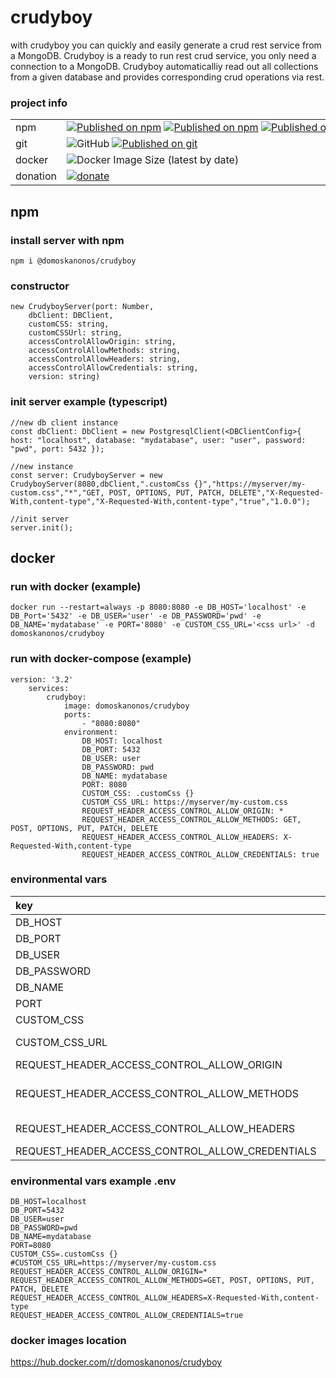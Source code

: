 # crudyboy

with crudyboy you can quickly and easily generate a crud rest service from a MongoDB. Crudyboy is a ready to run rest
crud service, you only need a connection to a MongoDB. Crudyboy automaticalliy read out all collections from a given
database and provides corresponding crud operations via rest.

### project info

|||
|:-------------|:-------------|
|npm|<nobr>[![Published on npm](https://img.shields.io/npm/l/@domoskanonos/crudyboy)](https://www.npmjs.com/package/@domoskanonos/crudyboy) [![Published on npm](https://img.shields.io/npm/v/@domoskanonos/crudyboy)](https://www.npmjs.com/package/@domoskanonos/crudyboy) [![Published on npm](https://img.shields.io/bundlephobia/min/@domoskanonos/crudyboy)](https://www.npmjs.com/package/@domoskanonos/crudyboy) [![Published on npm](https://img.shields.io/bundlephobia/minzip/@domoskanonos/crudyboy)](https://www.npmjs.com/package/@domoskanonos/crudyboy) [![Published on npm](https://img.shields.io/npm/dw/@domoskanonos/crudyboy)](https://www.npmjs.com/package/@domoskanonos/crudyboy)</nobr>|
|git|<nobr>![GitHub](https://img.shields.io/github/license/domoskanonos/crudyboy)</nobr> <nobr>[![Published on git](https://img.shields.io/github/languages/code-size/domoskanonos/crudyboy)](https://github.com/domoskanonos/crudyboy)</nobr>|
|docker|![Docker Image Size (latest by date)](https://img.shields.io/docker/image-size/domoskanonos/crudyboy)|
|donation|<nobr>[![donate](https://img.shields.io/badge/Donate-PayPal-green.svg)](https://www.paypal.com/cgi-bin/webscr?cmd=_s-xclick&hosted_button_id=SWGKEVSK2PDEE)</nobr>|

## npm

### install server with npm

    npm i @domoskanonos/crudyboy

### constructor

    new CrudyboyServer(port: Number,
        dbClient: DBClient,
        customCSS: string,
        customCSSUrl: string,
        accessControlAllowOrigin: string,
        accessControlAllowMethods: string,
        accessControlAllowHeaders: string,
        accessControlAllowCredentials: string,
        version: string)

### init server example (typescript)

    //new db client instance
    const dbClient: DbClient = new PostgresqlClient(<DBClientConfig>{ host: "localhost", database: "mydatabase", user: "user", password: "pwd", port: 5432 });

    //new instance
    const server: CrudyboyServer = new CrudyboyServer(8080,dbClient,".customCss {}","https://myserver/my-custom.css","*","GET, POST, OPTIONS, PUT, PATCH, DELETE","X-Requested-With,content-type","X-Requested-With,content-type","true","1.0.0");

    //init server
    server.init();

## docker

### run with docker (example)

    docker run --restart=always -p 8080:8080 -e DB_HOST='localhost' -e DB_Port='5432' -e DB_USER='user' -e DB_PASSWORD='pwd' -e DB_NAME='mydatabase' -e PORT='8080' -e CUSTOM_CSS_URL='<css url>' -d domoskanonos/crudyboy

### run with docker-compose (example)

    version: '3.2'
        services:
            crudyboy:
                image: domoskanonos/crudyboy
                ports:
                    - "8080:8080"
                environment:
                    DB_HOST: localhost
                    DB_PORT: 5432
                    DB_USER: user
                    DB_PASSWORD: pwd
                    DB_NAME: mydatabase
                    PORT: 8080
                    CUSTOM_CSS: .customCss {}
                    CUSTOM_CSS_URL: https://myserver/my-custom.css
                    REQUEST_HEADER_ACCESS_CONTROL_ALLOW_ORIGIN: *
                    REQUEST_HEADER_ACCESS_CONTROL_ALLOW_METHODS: GET, POST, OPTIONS, PUT, PATCH, DELETE
                    REQUEST_HEADER_ACCESS_CONTROL_ALLOW_HEADERS: X-Requested-With,content-type
                    REQUEST_HEADER_ACCESS_CONTROL_ALLOW_CREDENTIALS: true


### environmental vars

|key|example|
|:-------------|:-------------|
|DB_HOST|localhost|
|DB_PORT|5432|
|DB_USER|user|
|DB_PASSWORD|pwd|
|DB_NAME|mydatabase|
|PORT|8080|
|CUSTOM_CSS|.customCss {}|
|CUSTOM_CSS_URL|https://myserver/my-custom.css|
|REQUEST_HEADER_ACCESS_CONTROL_ALLOW_ORIGIN|*|
|REQUEST_HEADER_ACCESS_CONTROL_ALLOW_METHODS|GET, POST, OPTIONS, PUT, PATCH, DELETE|
|REQUEST_HEADER_ACCESS_CONTROL_ALLOW_HEADERS|X-Requested-With,content-type|
|REQUEST_HEADER_ACCESS_CONTROL_ALLOW_CREDENTIALS|true|


### environmental vars example .env

    DB_HOST=localhost
    DB_PORT=5432
    DB_USER=user
    DB_PASSWORD=pwd
    DB_NAME=mydatabase
    PORT=8080
    CUSTOM_CSS=.customCss {}
    #CUSTOM_CSS_URL=https://myserver/my-custom.css
    REQUEST_HEADER_ACCESS_CONTROL_ALLOW_ORIGIN=*
    REQUEST_HEADER_ACCESS_CONTROL_ALLOW_METHODS=GET, POST, OPTIONS, PUT, PATCH, DELETE
    REQUEST_HEADER_ACCESS_CONTROL_ALLOW_HEADERS=X-Requested-With,content-type
    REQUEST_HEADER_ACCESS_CONTROL_ALLOW_CREDENTIALS=true


### docker images location

https://hub.docker.com/r/domoskanonos/crudyboy